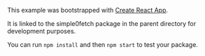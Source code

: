 This example was bootstrapped with [Create React App](https://github.com/facebook/create-react-app).

It is linked to the simple0fetch package in the parent directory for development purposes.

You can run `npm install` and then `npm start` to test your package.
